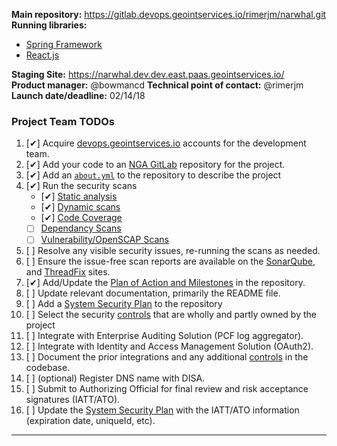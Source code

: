 **Main repository:** https://gitlab.devops.geointservices.io/rimerjm/narwhal.git  
**Running libraries:**  
* [Spring Framework](https://github.com/spring-projects/spring-framework)  
* [React.js](https://github.com/facebook/react)  
  
**Staging Site:** https://narwhal.dev.dev.east.paas.geointservices.io/  
**Product manager:** @bowmancd
**Technical point of contact:** @rimerjm
**Launch date/deadline:** 02/14/18

### Project Team TODOs

1. [✔] Acquire [devops.geointservices.io](https://accounts.geointservices.io/) accounts for the development team.
1. [✔] Add your code to an [NGA GitLab](https://gitlab.devops.geointservices.io/) repository for the project.
1. [✔] Add an [`about.yml`](https://gitlab.diux.io/kessel-run/kr-wiki/blob/master/ato-examples/about.yml) to the repository to describe the project
1. [✔] Run the security scans
    * [✔] [Static analysis](https://sonar.geointservices.io/overview?id=narwhal%3Anarwhal)
    * [✔] [Dynamic scans](https://threadfix.devops.geointservices.io/organizations/30/applications/175)
    * [✔] [Code Coverage](https://sonar.geointservices.io/overview?id=narwhal%3Anarwhal)
    * [ ] [Dependancy Scans](https://threadfix.devops.geointservices.io/organizations/30/applications/175)
    * [ ] [Vulnerability/OpenSCAP Scans](https://threadfix.devops.geointservices.io/organizations/30/applications/175)
1. [ ] Resolve any visible security issues, re-running the scans as needed.
1. [ ] Ensure the issue-free scan reports are available on the [SonarQube](https://sonar.geointservices.io/), and [ThreadFix](https://threadfix.devops.geointservices.io/organizations/8/) sites.
1. [✔] Add/Update the [Plan of Action and Milestones](https://gitlab.diux.io/kessel-run/kr-wiki/blob/master/ato-examples/plan-of-action.md) in the repository.
1. [ ] Update relevant documentation, primarily the README file.
1. [ ] Add a [System Security Plan](https://gitlab.diux.io/kessel-run/kr-wiki/blob/master/ato-examples/system-security-plan.yml) to the repository
1. [ ] Select the security [controls](https://gitlab.diux.io/kessel-run/kr-wiki/blob/master/ato-examples/FISMA%20Moderate%20SP800-53%20Controls.xlsx) that are wholly and partly owned by the project
1. [ ] Integrate with Enterprise Auditing Solution (PCF log aggregator).
1. [ ] Integrate with Identity and Access Management Solution (OAuth2).
1. [ ] Document the prior integrations and any additional [controls](https://gitlab.diux.io/kessel-run/kr-wiki/blob/master/ato-examples/FISMA%20Moderate%20SP800-53%20Controls.xlsx) in the codebase.
1. [ ] (optional) Register DNS name with DISA.
1. [ ] Submit to Authorizing Official for final review and risk acceptance signatures (IATT/ATO).
1. [ ] Update the [System Security Plan](https://gitlab.diux.io/kessel-run/kr-wiki/blob/master/ato-examples/system-security-plan.yml) with the IATT/ATO information (expiration date, uniqueId, etc).

---